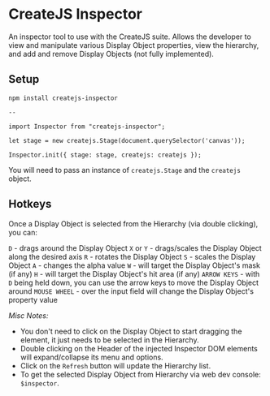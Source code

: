 # CreateJS Inspector
An inspector tool to use with the CreateJS suite. Allows the developer to view and manipulate various Display Object properties, view the hierarchy, and add and remove Display Objects (not fully implemented).

## Setup
```
npm install createjs-inspector

--

import Inspector from "createjs-inspector";

let stage = new createjs.Stage(document.querySelector('canvas'));

Inspector.init({ stage: stage, createjs: createjs });
```

You will need to pass an instance of `createjs.Stage` and the `createjs` object.

## Hotkeys
Once a Display Object is selected from the Hierarchy (via double clicking), you can:

`D` - drags around the Display Object
`X` or `Y` - drags/scales the Display Object along the desired axis
`R` - rotates the Display Object
`S` - scales the Display Object
`A` - changes the alpha value
`W` - will target the Display Object's mask (if any)
`H` - will target the Display Object's hit area (if any)
`ARROW KEYS` - with `D` being held down, you can use the arrow keys to move the Display Object around
`MOUSE WHEEL` - over the input field will change the Display Object's property value

_Misc Notes:_
* You don't need to click on the Display Object to start dragging the element, it just needs to be selected in the Hierarchy.
* Double clicking on the Header of the injected Inspector DOM elements will expand/collapse its menu and options.
* Click on the `Refresh` button will update the Hierarchy list.
* To get the selected Display Object from Hierarchy via web dev console: `$inspector`.